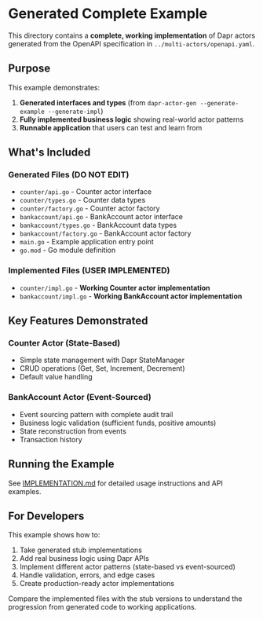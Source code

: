 # Generated Complete Example

This directory contains a **complete, working implementation** of Dapr actors generated from the OpenAPI specification in `../multi-actors/openapi.yaml`.

## Purpose

This example demonstrates:
1. **Generated interfaces and types** (from `dapr-actor-gen --generate-example --generate-impl`)
2. **Fully implemented business logic** showing real-world actor patterns
3. **Runnable application** that users can test and learn from

## What's Included

### Generated Files (DO NOT EDIT)
- `counter/api.go` - Counter actor interface
- `counter/types.go` - Counter data types
- `counter/factory.go` - Counter actor factory
- `bankaccount/api.go` - BankAccount actor interface  
- `bankaccount/types.go` - BankAccount data types
- `bankaccount/factory.go` - BankAccount actor factory
- `main.go` - Example application entry point
- `go.mod` - Go module definition

### Implemented Files (USER IMPLEMENTED)
- `counter/impl.go` - **Working Counter actor implementation**
- `bankaccount/impl.go` - **Working BankAccount actor implementation**

## Key Features Demonstrated

### Counter Actor (State-Based)
- Simple state management with Dapr StateManager
- CRUD operations (Get, Set, Increment, Decrement)
- Default value handling

### BankAccount Actor (Event-Sourced)
- Event sourcing pattern with complete audit trail
- Business logic validation (sufficient funds, positive amounts)
- State reconstruction from events
- Transaction history

## Running the Example

See [IMPLEMENTATION.md](./IMPLEMENTATION.md) for detailed usage instructions and API examples.

## For Developers

This example shows how to:
1. Take generated stub implementations
2. Add real business logic using Dapr APIs
3. Implement different actor patterns (state-based vs event-sourced)
4. Handle validation, errors, and edge cases
5. Create production-ready actor implementations

Compare the implemented files with the stub versions to understand the progression from generated code to working applications.